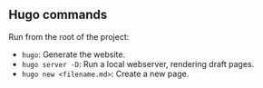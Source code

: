 
## Hugo commands
Run from the root of the project:
- `hugo`: Generate the website.
- `hugo server -D`: Run a local webserver, rendering draft pages.
- `hugo new <filename.md>`: Create a new page.

